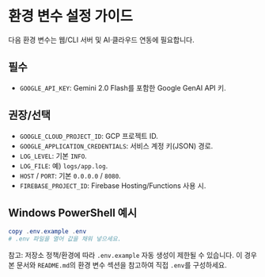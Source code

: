 # 환경 변수 설정 가이드

다음 환경 변수는 웹/CLI 서버 및 AI·클라우드 연동에 필요합니다.

## 필수
- `GOOGLE_API_KEY`: Gemini 2.0 Flash를 포함한 Google GenAI API 키.

## 권장/선택
- `GOOGLE_CLOUD_PROJECT_ID`: GCP 프로젝트 ID.
- `GOOGLE_APPLICATION_CREDENTIALS`: 서비스 계정 키(JSON) 경로.
- `LOG_LEVEL`: 기본 `INFO`.
- `LOG_FILE`: 예) `logs/app.log`.
- `HOST` / `PORT`: 기본 `0.0.0.0` / `8080`.
- `FIREBASE_PROJECT_ID`: Firebase Hosting/Functions 사용 시.

## Windows PowerShell 예시
```powershell
copy .env.example .env
# .env 파일을 열어 값을 채워 넣으세요.
```

참고: 저장소 정책/환경에 따라 `.env.example` 자동 생성이 제한될 수 있습니다. 이 경우 본 문서와 `README.md`의 환경 변수 섹션을 참고하여 직접 `.env`를 구성하세요.

